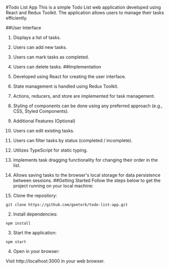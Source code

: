 #Todo List App
This is a simple Todo List web application developed using React and Redux Toolkit. The application allows users to manage their tasks efficiently.

##User Interface
1. Displays a list of tasks.
2. Users can add new tasks.
3. Users can mark tasks as completed.
4. Users can delete tasks.
##Implementation
1. Developed using React for creating the user interface.
2. State management is handled using Redux Toolkit.
3. Actions, reducers, and store are implemented for task management.
4. Styling of components can be done using any preferred approach (e.g., CSS, Styled Components).
5. Additional Features (Optional)
6. Users can edit existing tasks.
7. Users can filter tasks by status (completed / incomplete).
8. Utilizes TypeScript for static typing.
9. Implements task dragging functionality for changing their order in the list.
10. Allows saving tasks to the browser's local storage for data persistence between sessions.
##Getting Started
Follow the steps below to get the project running on your local machine:

1. Clone the repository:
```
git clone https://github.com/geetork/todo-list-app.git
```
2. Install dependencies:
```
npm install
```
3. Start the application:
```
npm start
```
4. Open in your browser:

Visit http://localhost:3000 in your web browser.
